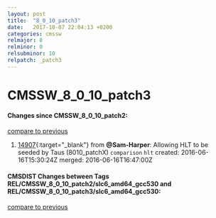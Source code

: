 ```yaml
---
layout: post
title:  "8_0_10_patch3"
date:   2017-10-07 22:04:13 +0200
categories: cmssw
relmajor: 8
relminor: 0
relsubminor: 10
relpatch: _patch3
---
```


# CMSSW_8_0_10_patch3
#### Changes since CMSSW_8_0_10_patch2:

[compare to previous](https://github.com/cms-sw/cmssw/compare/CMSSW_8_0_10_patch2...CMSSW_8_0_10_patch3)



1. [14907](http://github.com/cms-sw/cmssw/pull/14907){:target="_blank"}  from **@Sam-Harper**: Allowing HLT to be seeded by Taus (8010_patchX) `comparison`  `hlt`  created: 2016-06-16T15:30:24Z merged: 2016-06-16T16:47:00Z

#### CMSDIST Changes between Tags REL/CMSSW_8_0_10_patch2/slc6_amd64_gcc530 and REL/CMSSW_8_0_10_patch3/slc6_amd64_gcc530:

[compare to previous](https://github.com/cms-sw/cmsdist/compare/REL/CMSSW_8_0_10_patch2/slc6_amd64_gcc530...REL/CMSSW_8_0_10_patch3/slc6_amd64_gcc530)


